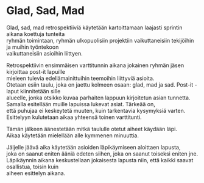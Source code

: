 # Glad, Sad, Mad

Glad, sad, mad retrospektiiviä käytetään kartoittamaan laajasti sprintin aikana koettuja tunteita  
ryhmän toimintaan, ryhmän ulkopuolisiin projektiin vaikuttaneisiin tekijöihin ja muihin työntekoon  
vaikuttaneisiin asioihin liittyen.

Retrospektiivin ensimmäisen varttitunnin aikana jokainen ryhmän jäsen kirjoittaa post-it lapuille  
mieleen tulevia edellämainittuihin teemoihin liittyviä asioita.  
Otetaan esiin taulu, joka on jaettu kolmeen osaan: glad, mad ja sad. Post-it -laput kiinnitetään sille  
alueelle, jonka otsikko kuvaa parhaiten lappuun kirjoitetun asian tunnetta.  
Samalla esitellään muille lapuissa lukevat asiat. Tärkeää on,  
että puhujaa ei keskeytetä muuten, kuin tarkentavia kysymyksiä varten.  
Esittelyyn kulutetaan aikaa yhteensä toinen varttitunti.

Tämän jälkeen äänestetään mitkä taululle otetut aiheet käydään läpi.  
Aikaa käytetään mielellään alle kymmenen minuuttia.

Jäljelle jäävä aika käytetään asioiden läpikäymiseen aloittaen lapusta,  
joka on saanut eniten ääniä edeten siihen, joka on saanut toiseksi eniten jne.  
Läpikäynnin aikana keskustellaan jokaisesta lapusta niin, että kaikki saavat osallistua, toisin kuin  
aiheen esittelyn aikana.
